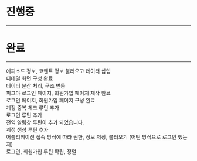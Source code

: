 # 진행중
***  



# 완료
***

에피소드 정보, 코멘트 정보 불러오고 데이터 삽입  
디테일 화면 구성 완료  
데이터 분산 처리, 구조 변동  
피그마 로그인 페이지, 회원가입 페이지 제작 완료  
로그인 페이지, 회원가입 페이지 구성 완료  
계정 중복 체크 루틴 추가  
로그인 루틴 추가  
전역 알림창 루틴이 추가 되었습니다.  
계정 생성 루틴 추가  
어플리케이션 접속 방식에 따라 권한, 정보 저장, 불러오기  (어떤 방식으로 로그인 했는지)  
로그인, 회원가입 루틴 확립, 정렬  
